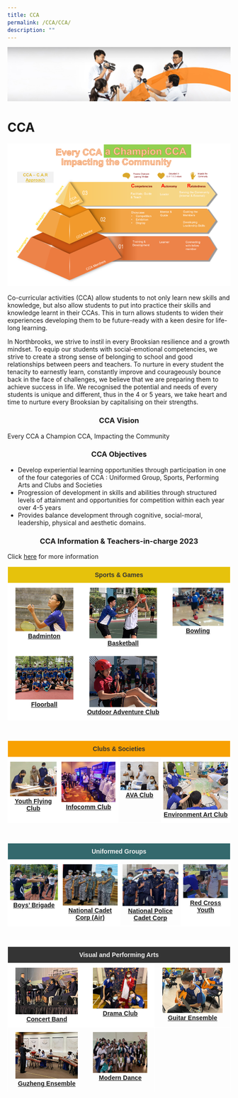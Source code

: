```yaml
---
title: CCA
permalink: /CCA/CCA/
description: ""
---
```

![](/images/cca.jpg)


CCA
===
![](/images/CCA%202022.png)

Co-curricular activities (CCA) allow students to not only learn new skills and knowledge, but also allow students to put into practice their skills and knowledge learnt in their CCAs. This in turn allows students to widen their experiences developing them to be future-ready with a keen desire for life-long learning.

  

In Northbrooks, we strive to instil in every Brooksian resilience and a growth mindset. To equip our students with social-emotional competencies, we strive to create a strong sense of belonging to school and good relationships between peers and teachers. To nurture in every student the tenacity to earnestly learn, constantly improve and courageously bounce back in the face of challenges, we believe that we are preparing them to achieve success in life. We recognised the potential and needs of every students is unique and different, thus in the 4 or 5 years, we take heart and time to nurture every Brooksian by capitalising on their strengths.

### <center> CCA Vision </center>

Every CCA a Champion CCA, Impacting the Community

### <center> CCA Objectives </center>

*   Develop experiential learning opportunities through participation in one of the four categories of CCA : Uniformed Group, Sports, Performing Arts and Clubs and Societies
*   Progression of development in skills and abilities through structured levels of attainment and opportunities for competition within each year over 4-5 years
*   Provides balance development through cognitive, social-moral, leadership, physical and aesthetic domains.


### <center> CCA Information & Teachers-in-charge 2023 </center>


Click [here](/files/2023%20CCA%20Deployment_As%20of%203%20Jan.pdf) for more information


<style type="text/css">
.tg  {border-collapse:collapse;border-spacing:0;}
.tg td{border-color:black;border-style:solid;border-width:1px;font-family:Arial, sans-serif;font-size:14px;
  overflow:hidden;padding:10px 5px;word-break:normal;}
.tg th{border-color:black;border-style:solid;border-width:1px;font-family:Arial, sans-serif;font-size:14px;
  font-weight:normal;overflow:hidden;padding:10px 5px;word-break:normal;}
.tg .tg-q1lq{background-color:#e6c20c;border-color:#ffffff;color:#333;font-weight:bold;text-align:center;vertical-align:top}
.tg .tg-oe15{background-color:#ffffff;border-color:#ffffff;text-align:left;vertical-align:top}
.tg .tg-wk8r{background-color:#ffffff;border-color:#ffffff;text-align:center;vertical-align:top}
</style>
<table class="tg">
<thead>
  <tr>
    <th class="tg-q1lq" colspan="3">Sports &amp; Games</th>
  </tr>
</thead>
<tbody>
  <tr>
    <td class="tg-wk8r"><a href="https://staging.d1ogoujxhze821.amplifyapp.com/CCA/Sports-and-Games/Badminton/"><img style="width:85%" src="/images/badminton.jpg"></a><a href="https://staging.d1ogoujxhze821.amplifyapp.com/CCA/Sports-and-Games/Badminton/" target="_blank" rel="noopener noreferrer"><span style="font-weight:700;font-style:normal;text-decoration:underline">Badminton</span></a></td>
    <td class="tg-wk8r"><a href="https://staging.d1ogoujxhze821.amplifyapp.com/CCA/Sports-and-Games/Basketball/"><img style="width:85%" src="/images/Basketball.jpg"></a><a href="https://staging.d1ogoujxhze821.amplifyapp.com/CCA/Sports-and-Games/Basketball/" target="_blank" rel="noopener noreferrer"><span style="font-weight:700;font-style:normal;text-decoration:underline">Basketball</span></a></td>
    <td class="tg-wk8r"><a href="https://staging.d1ogoujxhze821.amplifyapp.com/CCA/Sports-and-Games/Bowling/"><img style="width:85%" src="/images/Bowling.jpg"></a><a href="https://staging.d1ogoujxhze821.amplifyapp.com/CCA/Sports-and-Games/Bowling/" target="_blank" rel="noopener noreferrer"><span style="font-weight:700;font-style:normal;text-decoration:underline">Bowling</span></a></td>
  </tr>
  <tr>
    <td class="tg-wk8r"><a href="https://staging.d1ogoujxhze821.amplifyapp.com/CCA/Sports-and-Games/Floorball/"><img style="width:85%" src="/images/Floorball.jpg"></a><a href="https://staging.d1ogoujxhze821.amplifyapp.com/CCA/Sports-and-Games/Floorball/" target="_blank" rel="noopener noreferrer"><span style="font-weight:700;font-style:normal;text-decoration:underline">Floorball</span></a></td>
    <td class="tg-wk8r"><a href="https://staging.d1ogoujxhze821.amplifyapp.com/CCA/Sports-and-Games/Outdoor-Adventure-Club/"><img style="width:85%" src="/images/Odac.jpg"></a><a href="https://staging.d1ogoujxhze821.amplifyapp.com/CCA/Sports-and-Games/Outdoor-Adventure-Club/" target="_blank" rel="noopener noreferrer"><span style="font-weight:bold;font-style:normal;text-decoration:underline">Outdoor Adventure Club</span></a></td>
    <td class="tg-oe15"></td>
  </tr>
</tbody>
</table>
<br>

<style type="text/css">
.tg  {border-collapse:collapse;border-spacing:0;}
.tg td{border-color:black;border-style:solid;border-width:1px;font-family:Arial, sans-serif;font-size:14px;
  overflow:hidden;padding:10px 5px;word-break:normal;}
.tg th{border-color:black;border-style:solid;border-width:1px;font-family:Arial, sans-serif;font-size:14px;
  font-weight:normal;overflow:hidden;padding:10px 5px;word-break:normal;}
.tg .tg-8jgo{border-color:#ffffff;text-align:center;vertical-align:top}
.tg .tg-wk8r{background-color:#ffffff;border-color:#ffffff;text-align:center;vertical-align:top}
.tg .tg-s3zw{background-color:#f8a102;border-color:#ffffff;color:#333;font-family:"Arial Black", Gadget, sans-serif !important;
  text-align:center;vertical-align:top}
</style>
<table class="tg">
<thead>
  <tr>
    <th class="tg-s3zw" colspan="4"><span style="font-weight:bold;font-style:normal">Clubs &amp; Societies</span></th>
  </tr>
</thead>
<tbody>
  <tr>
    <td class="tg-wk8r"><a href="https://staging.d1ogoujxhze821.amplifyapp.com/CCA/Clubs-and-Societies/Youth-Flying-Club/"><img style="width:150%" src="/images/Yfc.jpg"></a><a href="https://staging.d1ogoujxhze821.amplifyapp.com/CCA/Clubs-and-Societies/Youth-Flying-Club/" target="_blank" rel="noopener noreferrer"><span style="font-weight:700;font-style:normal;text-decoration:underline">Youth Flying Club</span></a><br></td>
    <td class="tg-wk8r"><a href="https://staging.d1ogoujxhze821.amplifyapp.com/CCA/Clubs-and-Societies/Infocomm-Club/"><img style="width:150%" src="/images/Infocomm%20club.jpg"></a><a href="https://staging.d1ogoujxhze821.amplifyapp.com/CCA/Clubs-and-Societies/Infocomm-Club/" target="_blank" rel="noopener noreferrer"><span style="font-weight:700;font-style:normal;text-decoration:underline">Infocomm Club</span></a></td>
    <td class="tg-8jgo"><a href="https://staging.d1ogoujxhze821.amplifyapp.com/CCA/Clubs-and-Societies/AVA-club/"><img style="width:150%" src="/images/Ava.jpg"></a><a href="https://staging.d1ogoujxhze821.amplifyapp.com/CCA/Clubs-and-Societies/AVA-club/" target="_blank" rel="noopener noreferrer"><span style="font-weight:700;font-style:normal;text-decoration:underline">AVA Club</span></a></td>
    <td class="tg-wk8r"><a href="https://staging.d1ogoujxhze821.amplifyapp.com/CCA/Clubs-and-Societies/Environmental-Art-Club/"><img style="width:150%" src="/images/Eac.jpg"></a><a href="https://staging.d1ogoujxhze821.amplifyapp.com/CCA/Clubs-and-Societies/Environmental-Art-Club/" target="_blank" rel="noopener noreferrer"><span style="font-weight:700;font-style:normal;text-decoration:underline">Environment Art Club</span></a></td>
  </tr>
</tbody>
</table>
<br>


	
	
	
<style type="text/css">
.tg  {border-collapse:collapse;border-spacing:0;}
.tg td{border-color:black;border-style:solid;border-width:1px;font-family:Arial, sans-serif;font-size:14px;
  overflow:hidden;padding:10px 5px;word-break:normal;}
.tg th{border-color:black;border-style:solid;border-width:1px;font-family:Arial, sans-serif;font-size:14px;
  font-weight:normal;overflow:hidden;padding:10px 5px;word-break:normal;}
.tg .tg-8jgo{border-color:#ffffff;text-align:center;vertical-align:top}
.tg .tg-wk8r{background-color:#ffffff;border-color:#ffffff;text-align:center;vertical-align:top}
.tg .tg-gdg2{background-color:#34696d;border-color:#ffffff;color:#efefef;font-family:"Arial Black", Gadget, sans-serif !important;
  text-align:center;vertical-align:top}
</style>
<table class="tg">
<thead>
  <tr>
    <th class="tg-gdg2" colspan="4"><span style="font-weight:bold;font-style:normal">Uniformed Groups</span></th>
  </tr>
</thead>
<tbody>
  <tr>
    <td class="tg-wk8r"><a href="https://staging.d1ogoujxhze821.amplifyapp.com/CCA/Uniformed-Groups/Boys-Brigade/"><img style="width:150%" src="/images/Bb.jpg"></a><a href="https://staging.d1ogoujxhze821.amplifyapp.com/CCA/Uniformed-Groups/Boys-Brigade/" target="_blank" rel="noopener noreferrer"><span style="font-weight:700;font-style:normal;text-decoration:underline">Boys’ Brigade</span></a><br></td>
    <td class="tg-wk8r"><a href="https://staging.d1ogoujxhze821.amplifyapp.com/CCA/Uniformed-Groups/National-Cadet-Corps-Air/"><img style="width:150%" src="/images/Ncc.jpg"></a><a href="https://staging.d1ogoujxhze821.amplifyapp.com/CCA/Uniformed-Groups/National-Cadet-Corps-Air/" target="_blank" rel="noopener noreferrer"><span style="font-weight:700;font-style:normal;text-decoration:underline">National Cadet Corp (Air)</span></a></td>
    <td class="tg-8jgo"><a href="https://staging.d1ogoujxhze821.amplifyapp.com/CCA/Uniformed-Groups/National-Police-Cadet-Corps/"><img style="width:150%" src="/images/Npcc.jpg"></a><a href="https://staging.d1ogoujxhze821.amplifyapp.com/CCA/Uniformed-Groups/National-Police-Cadet-Corps/" target="_blank" rel="noopener noreferrer"><span style="font-weight:700;font-style:normal;text-decoration:underline">National Police Cadet Corp</span></a></td>
    <td class="tg-wk8r"><a href="https://staging.d1ogoujxhze821.amplifyapp.com/CCA/Uniformed-Groups/Red-Cross-Youth/"><img style="width:150%" src="/images/Rcy.jpg"></a><a href="https://staging.d1ogoujxhze821.amplifyapp.com/CCA/Uniformed-Groups/Red-Cross-Youth/" target="_blank" rel="noopener noreferrer"><span style="font-weight:700;font-style:normal;text-decoration:underline">Red Cross Youth</span></a></td>
  </tr>
</tbody>
</table>
<br>

<style type="text/css">
.tg  {border-collapse:collapse;border-spacing:0;}
.tg td{border-color:black;border-style:solid;border-width:1px;font-family:Arial, sans-serif;font-size:14px;
  overflow:hidden;padding:10px 5px;word-break:normal;}
.tg th{border-color:black;border-style:solid;border-width:1px;font-family:Arial, sans-serif;font-size:14px;
  font-weight:normal;overflow:hidden;padding:10px 5px;word-break:normal;}
.tg .tg-zv4m{border-color:#ffffff;text-align:left;vertical-align:top}
.tg .tg-8jgo{border-color:#ffffff;text-align:center;vertical-align:top}
.tg .tg-wk8r{background-color:#ffffff;border-color:#ffffff;text-align:center;vertical-align:top}
.tg .tg-ixfl{background-color:#343434;border-color:#ffffff;color:#efefef;font-family:"Arial Black", Gadget, sans-serif !important;
  text-align:center;vertical-align:top}
</style>
<table class="tg">
<thead>
  <tr>
    <th class="tg-ixfl" colspan="3"><span style="font-weight:bold;font-style:normal">Visual and Performing Arts</span></th>
  </tr>
</thead>
<tbody>
  <tr>
    <td class="tg-wk8r"><a href="https://staging.d1ogoujxhze821.amplifyapp.com/CCA/Visual-and-Performing-Arts/Concert-Band/"><img style="width:85%" src="/images/Concert.jpg"></a><a href="https://staging.d1ogoujxhze821.amplifyapp.com/CCA/Visual-and-Performing-Arts/Concert-Band/" target="_blank" rel="noopener noreferrer"><span style="font-weight:700;font-style:normal;text-decoration:underline">Concert Band</span></a></td>
    <td class="tg-wk8r"><a href="https://staging.d1ogoujxhze821.amplifyapp.com/CCA/Visual-and-Performing-Arts/Drama-Club/"><img style="width:85%" src="/images/Drama.jpg"></a><a href="https://staging.d1ogoujxhze821.amplifyapp.com/CCA/Visual-and-Performing-Arts/Drama-Club/" target="_blank" rel="noopener noreferrer"><span style="font-weight:700;font-style:normal;text-decoration:underline">Drama Club</span></a></td>
    <td class="tg-8jgo"><a href="https://staging.d1ogoujxhze821.amplifyapp.com/CCA/Visual-and-Performing-Arts/Guitar-Ensemble/"><img style="width:85%" src="/images/Guitar.jpg"></a><a href="https://staging.d1ogoujxhze821.amplifyapp.com/CCA/Visual-and-Performing-Arts/Guitar-Ensemble/" target="_blank" rel="noopener noreferrer"><span style="font-weight:700;font-style:normal;text-decoration:underline">Guitar Ensemble</span></a></td>
  </tr>
  <tr>
    <td class="tg-8jgo"><a href="https://staging.d1ogoujxhze821.amplifyapp.com/CCA/Visual-and-Performing-Arts/Guzheng-Ensemble/"><img style="width:85%" src="/images/Guzheng.jpg"></a><a href="https://staging.d1ogoujxhze821.amplifyapp.com/CCA/Visual-and-Performing-Arts/Guzheng-Ensemble/" target="_blank" rel="noopener noreferrer"><span style="font-weight:700;font-style:normal;text-decoration:underline">Guzheng Ensemble</span></a></td>
    <td class="tg-8jgo"><a href="https://staging.d1ogoujxhze821.amplifyapp.com/CCA/Visual-and-Performing-Arts/Modern-Dance/"><img style="width:85%" src="/images/MD.jpg"></a><a href="https://staging.d1ogoujxhze821.amplifyapp.com/CCA/Visual-and-Performing-Arts/Modern-Dance/" target="_blank" rel="noopener noreferrer"><span style="font-weight:bold;font-style:normal;text-decoration:underline">Modern Dance</span></a><br></td>
    <td class="tg-zv4m"></td>
  </tr>
</tbody>
</table>
